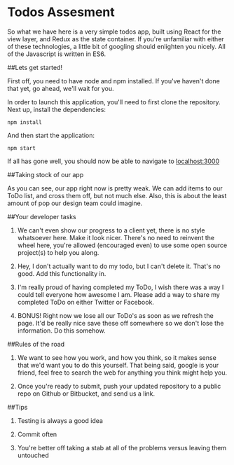 # Todos Assesment

So what we have here is a very simple todos app, built using React for the view layer, and Redux as the state container. If you're unfamiliar
with either of these technologies, a little bit of googling should enlighten you nicely. All of the Javascript is written in ES6.

##Lets get started!

First off, you need to have node and npm installed. If you've haven't done that yet, go ahead, we'll wait for you.

In order to launch this application, you'll need to first clone the repository. Next up, install the dependencies:

`npm install`

And then start the application:

`npm start`

If all has gone well, you should now be able to navigate to [localhost:3000](http://localhost:3000)

##Taking stock of our app

As you can see, our app right now is pretty weak. We can add items to our ToDo list, and cross them off, but not much else. Also, this is about
the least amount of pop our design team could imagine.

##Your developer tasks

1) We can't even show our progress to a client yet, there is no style whatsoever here. Make it look nicer. There's no need to reinvent the
wheel here, you're allowed (encouraged even) to use some open source project(s) to help you along.

2) Hey, I don't actually want to do my todo, but I can't delete it. That's no good. Add this functionality in.

3) I'm really proud of having completed my ToDo, I wish there was a way I could tell everyone how awesome I am. Please add a way to 
share my completed ToDo on either Twitter or Facebook.

4) BONUS! Right now we lose all our ToDo's as soon as we refresh the page. It'd be really nice save these off somewhere so we don't lose
the information. Do this somehow.

##Rules of the road

1) We want to see how you work, and how you think, so it makes sense that we'd want you to do this yourself. That being said, google 
is your friend, feel free to search the web for anything you think might help you.

2) Once you're ready to submit, push your updated repository to a public repo on Github or Bitbucket, and send us a link.

##Tips

1) Testing is always a good idea

2) Commit often

3) You're better off taking a stab at all of the problems versus leaving them untouched
